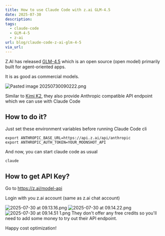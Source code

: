 ```yaml
---
title: How to use Claude Code with z.ai GLM-4.5
date: 2025-07-30
description: 
tags:
  - claude-code
  - GLM-4-5
  - z-ai
url: blog/claude-code-z-ai-glm-4-5
via_url:
---
```

Z.AI has released [GLM-4.5](https://z.ai/blog/glm-4.5) which is an open source (open model) primarily built for  agent-oriented apps.

It is as good as commercial models.

![Pasted image 20250730090222.png](/images/Pasted-image-20250730090222.png)

Similar to [Kimi K2](/blog/claude-code-kimi-k2/), they also provide Anthropic compatible API endpoint which we can use with Claude Code
## How to do it?

Just set these environment variables before running Claude Code cli

```shell
export ANTHROPIC_BASE_URL=https://api.z.ai/api/anthropic
export ANTHROPIC_AUTH_TOKEN=YOUR_MOONSHOT_API
```

And now, you can start claude code as usual

```shell
claude
```

## How to get API Key?

Go to https://z.ai/model-api

Login with you z.ai account (same as z.ai chat account)

![2025-07-30 at 09.13.16.png](/images/2025-07-30-at-09.13.16.png)
![2025-07-30 at 09.14.22.png](/images/2025-07-30-at-09.14.22.png)
![2025-07-30 at 09.14.51 1.png](/images/2025-07-30-at-09.14.51-1.png)
They don't offer any free credits so you'll need to add some money to try out their API endpoint.

Happy cost optimization!